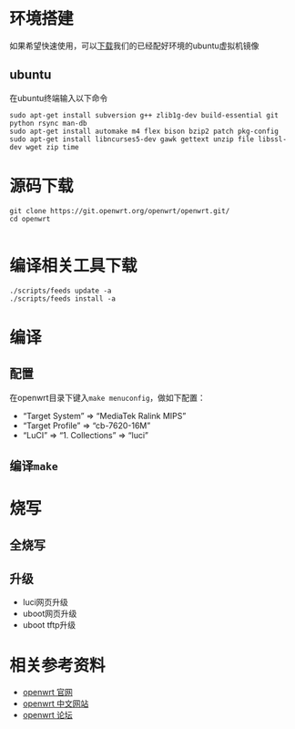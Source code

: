 # 环境搭建
如果希望快速使用，可以[下载](link)我们的已经配好环境的ubuntu虚拟机镜像
## ubuntu
在ubuntu终端输入以下命令
```
sudo apt-get install subversion g++ zlib1g-dev build-essential git python rsync man-db
sudo apt-get install automake m4 flex bison bzip2 patch pkg-config 
sudo apt-get install libncurses5-dev gawk gettext unzip file libssl-dev wget zip time
```

# 源码下载
```
git clone https://git.openwrt.org/openwrt/openwrt.git/
cd openwrt


```
# 编译相关工具下载
```
./scripts/feeds update -a
./scripts/feeds install -a
```
# 编译
## 配置
在openwrt目录下键入`make menuconfig`，做如下配置：
- “Target System” ⇒ “MediaTek Ralink MIPS”
- “Target Profile” ⇒ “cb-7620-16M”
- “LuCI” ⇒ “1. Collections” ⇒ “luci”

## 编译`make`

# 烧写
## 全烧写
## 升级
- luci网页升级
- uboot网页升级
- uboot tftp升级

# 相关参考资料
- [openwrt 官网](https://openwrt.org/) 
- [openwrt 中文网站](http://www.openwrt.org.cn/) 
- [openwrt 论坛](http://www.openwrt.org.cn/bbs/forum.php) 
